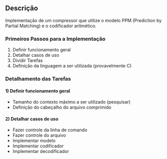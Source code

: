 ## Descrição ##

Implementação de um compressor que utilize o modelo PPM (Prediction by Partial Matching) e o codificador aritmético.


### Primeiros Passos para a Implementação ###

  1. Definir funcionamento geral
  1. Detalhar casos de uso
  1. Dividir Tarefas
  1. Definição da linguagem a ser utilizada (provavelmente C)

### Detalhamento das Tarefas ###

#### 1) Definir funcionamento geral ####

  * Tamanho do contexto máximo a ser utilizado (pesquisar)
  * Definição do cabeçalho do arquivo comprimido

#### 2) Detalhar casos de uso ####

  * Fazer controle da linha de comando
  * Fazer controle do arquivo
  * Implementar modelo
  * Implementar codificador
  * Implementar decodificador